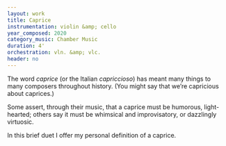 ```yaml
---
layout: work
title: Caprice
instrumentation: violin &amp; cello
year_composed: 2020
category_music: Chamber Music
duration: 4'
orchestration: vln. &amp; vlc.
header: no
---
```


<p class="teaser">The word <i>caprice</i> (or the Italian <i>capriccioso</i>) has meant many things to many composers throughout history. (You might say that we’re capricious about caprices.)</p>

Some assert, through their music, that a caprice must be humorous, light-hearted; others say it must be whimsical and improvisatory, or dazzlingly virtuosic. 

In this brief duet I offer my personal definition of a caprice.